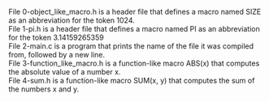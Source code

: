 File 0-object_like_macro.h is a header file that defines a macro named SIZE as an abbreviation for the token 1024.  
File 1-pi.h is a header file that defines a macro named PI as an abbreviation for the token 3.14159265359  
File 2-main.c is a program that prints the name of the file it was compiled from, followed by a new line.  
File 3-function_like_macro.h is a function-like macro ABS(x) that computes the absolute value of a number x.  
File 4-sum.h is a function-like macro SUM(x, y) that computes the sum of the numbers x and y.
